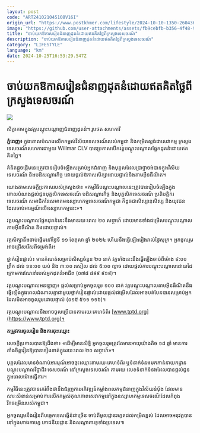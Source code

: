 ```yaml
---
layout: post
code: "ART241021045108V16I"
origin_url: "https://www.postkhmer.com/lifestyle/2024-10-10-1350-260436"
image: "https://github.com/user-attachments/assets/fb9cebfb-b356-4f48-901a-e691cf4e0e73"
title: "ចាប់​យក​ឱកាស​រៀន​ជំនាញ​ដុត​នំ​​ដោយ​ឥត​គិត​ថ្លៃ​​ពី​ក្រសួង​ទេសចរណ៍"
description: "​​ចាប់​យក​ឱកាស​រៀន​ជំនាញ​ដុត​នំ​​ដោយ​ឥត​គិត​ថ្លៃ​​ពី​ក្រសួង​ទេសចរណ៍​"
category: "LIFESTYLE"
language: "km"
date: 2024-10-25T16:53:29.547Z
---
```


# ចាប់​យក​ឱកាស​រៀន​ជំនាញ​ដុត​នំ​​ដោយ​ឥត​គិត​ថ្លៃ​​ពី​ក្រសួង​ទេសចរណ៍

![](https://github.com/user-attachments/assets/cf860a73-b610-4a3c-a104-89e8fd0786b2)

សិក្ខាកាម​ក្នុង​វគ្គ​បណ្តុះបណ្តាញ​​ជំនាញ​ដុត​នំ។ រូបថត សហការី

**ភ្នំពេញ៖** ក្នុង​គោល​បំណង​លើក​កម្ពស់​វិស័យ​ទេសចរណ៍​របស់​កម្ពុជា និង​កម្រិត​​ស្តង់ដា​សេវាកម្ម ក្រសួងទេសចរណ៍​សហការ​ជាមួយ Willmar CLV បាន​ប្រកាស​បើក​វគ្គ​បណ្តុះបណ្តាល​ផ្នែក​ដុត​នំ​ដោយ​ឥតគិតថ្លៃ។

គំនិត​ផ្តួចផ្តើម​នេះ​ត្រូវ​បាន​រៀបចំ​ឡើង​សម្រាប់​អ្នកជំនាញ និង​បុគ្គល​ដែល​ប្រាថ្នា​ចង់​បាន​ក្នុង​វិស័យ​ទេសចរណ៍ និង​បដិសណ្ឋារកិច្ច ដោយ​ផ្តល់​ឱកាស​សិក្សា​ដោយ​ផ្ទាល់​និង​តាម​អ៊ីនធឺណិត។

យោង​តាម​សេចក្តីប្រកាស​របស់​ក្រសួង​ថា៖ «កម្មវិធី​បណ្តុះបណ្តាល​នេះ​ត្រូវ​បាន​រៀបចំ​ឡើង​ក្នុង​គោលបំណង​ផ្តល់​ជូន​បុគ្គលិក​ទេសចរណ៍ បដិសណ្ឋារកិច្ច និង​បុគ្គលិក​ទេសចរណ៍ ប្រតិបត្តិករ​ទេសចរណ៍ សមាជិក​នៃ​សមាគម​ឧស្សាហកម្ម​ទេសចរណ៍​កម្ពុជា ក៏ដូចជា​សិស្សានុសិស្ស និង​យុវជន​ដែល​ចាប់អារម្មណ៍​លើ​ឧស្សាហកម្ម​នេះ»។

វគ្គ​បណ្តុះបណ្តាល​ផ្នែក​ដុត​នំ​នេះ​នឹងមាន​​រយៈពេល ២០ សប្តាហ៍ ដោយមាន​ទាំង​ជម្រើស​បណ្តុះបណ្តាល​តាម​អ៊ីនធឺណិត និង​ដោយផ្ទាល់​។​

វគ្គ​សិក្សា​នឹង​ចាប់ផ្តើម​នៅ​ថ្ងៃទី ១១ ខែតុលា ឆ្នាំ ២០២៤ ហើយនឹង​ធ្វើឡើង​រៀងរាល់ថ្ងៃ​សុក្រ​។ អ្នកចូលរួម​អាច​ជ្រើសរើស​ពី​ទម្រង់​ពីរ​៖

ថ្នាក់រៀន​ផ្ទាល់​៖ មានកំណត់​សម្រាប់​សិស្ស​ចំនួន ២០ នាក់ វគ្គ​ទាំងនេះ​នឹងធ្វើ​ឡើង​ចាប់ពី​ម៉ោង ៩:០០ ព្រឹក ដល់ ១១:០០ យប់ និង ៣:០០ រសៀល ដល់ ៥:០០ ល្ងាច ដោយ​ផ្តល់​ការបណ្តុះបណ្តាល​ដោយ​ដៃ​ក្រោម​ការណែនាំ​របស់​អ្នក​ដុត​នំ​អាជីព (០៧៨ ៨៩៩ ៩១៩)​។​

វគ្គ​បណ្ដុះបណ្ដាល​អន​ឡាញ​៖ ផ្ដល់​សម្រាប់​​អ្នកចូលរួម ១០០ នាក់ វគ្គ​បណ្តុះបណ្តាល​តាម​អ៊ីនធឺណិត​នឹងធ្វើ​ឡើង​ក្នុងពេល​ដំណាលគ្នាជាមួយ​​ថ្នាក់រៀនផ្ទាល់​ ដោយ​ផ្តល់​ជម្រើស​ដែល​អាច​បត់បែន​បាន​សម្រាប់​អ្នក​ដែល​មិនអាច​ចូលរួម​ដោយផ្ទាល់ (០១៥ ៥១១ ១១៦)​។​

វគ្គ​បណ្តុះបណ្តាល​នឹង​អាច​ចូល​ប្រើ​បាន​តាមរយៈ​គេហទំព័រ [www.tptd.org](https://www.tptd.org)។

**តម្រូវការ​ចូលរៀន និង​ការចុះឈ្មោះ​**

សេចក្តីប្រកាស​បានឱ្យ​ដឹង​ថា៖ «​​ដើម្បី​មាន​សិទ្ធិ អ្នកចូលរួម​ត្រូវតែមាន​អាយុ​យ៉ាងតិច ១៨ ឆ្នាំ មាន​ការ​តាំង​ចិត្ដ​រៀន​ឱ្យ​បាន​​ទៀងទាត់​ក្នុង​រយៈពេល ២០ សប្តាហ៍»។​

បុគ្គល​ដែលមាន​ចំណាប់អារម្មណ៍​អាច​ចុះឈ្មោះ​តាមរយៈ​គេហទំព័រ ឬ​ទំនាក់ទំនង​មកកាន់​នាយកដ្ឋាន​បណ្តុះបណ្តាល​វិជ្ជាជីវៈ​ទេសចរណ៍ នៅ​ក្រសួងទេសចរណ៍ តាមរយៈ​លេខ​ទំនាក់ទំនង​ដែល​បានផ្តល់​ជូន​ក្នុងពេល​ម៉ោង​ធ្វើការ​។​

កម្មវិធី​នេះ​ត្រូវបាន​គេ​រំពឹងថា​នឹង​ជំរុញ​ការអភិវឌ្ឍន៍​កម្លាំង​ពលកម្ម​ជំនាញ​ក្នុង​វិស័យ​នំ​បុ័ង ដែលមាន​សារៈសំខាន់​សម្រាប់​ការលើកកម្ពស់​គុណភាព​សេវាកម្ម​នៅក្នុង​ឧស្សាហកម្ម​ទេសចរណ៍​ដែល​កំពុង​រីកចម្រើនរ​បស់​កម្ពុជា​។​

អ្នកចូលរួម​នឹង​រៀន​ពី​បច្ចេកទេស​ធ្វើ​នំ​ជាច្រើន ចាប់ពី​មូលដ្ឋាន​រហូតដល់​កម្រិត​ខ្ពស់ ដែល​អាច​អនុវត្តបាន​នៅក្នុង​ហាង​កាហ្វេ ភោជនីយដ្ឋាន និង​សណ្ឋាគារ​ទូទាំងប្រទេស៕